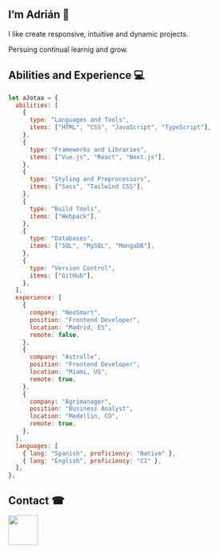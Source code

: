 ## I’m Adrián 👋

I like create responsive, intuitive and dynamic projects.

Persuing continual learnig and grow.

## Abilities and Experience 💻

```javascript
let aJotaa = {
  abilities: [
    {
      type: "Languages and Tools",
      items: ["HTML", "CSS", "JavaScript", "TypeScript"],
    },
    {
      type: "Frameworks and Libraries",
      items: ["Vue.js", "React", "Next.js"],
    },
    {
      type: "Styling and Preprocessors",
      items: ["Sass", "Tailwind CSS"],
    },
    {
      type: "Build Tools",
      items: ["Webpack"],
    },
    {
      type: "Databases",
      items: ["SQL", "MySQL", "MongoDB"],
    },
    {
      type: "Version Control",
      items: ["GitHub"],
    },
  ],
  experience: [
    {
      company: "NeoSmart",
      position: "Frontend Developer",
      location: "Madrid, ES",
      remote: false,
    },
    {
      company: "Astrolle",
      position: "Frontend Developer",
      location: "Miami, US",
      remote: true,
    },
    {
      company: "Agrimanager",
      position: "Business Analyst",
      location: "Medellin, CO",
      remote: true,
    },
  ],
  languages: [
    { lang: "Spanish", proficiency: "Native" },
    { lang: "English", proficiency: "C1" },
  ],
};
```

## Contact ☎

[<img src="https://www.marketing-branding.cl/wp-content/uploads/2014/02/linkedin-logo-marketingbuilding.png" width="60" align="left" >
](https://www.linkedin.com/in/adrián-aristimuño-53a166144/)
